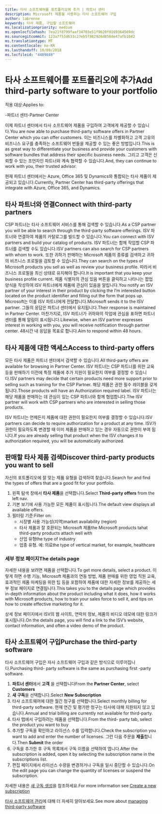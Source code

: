 ```yaml
---
title: 타사 소프트웨어를 포트폴리오에 추가 | 파트너 센터
description: Microsoft 제품을 사용하는 타사 소프트웨어 구입
author: labrenne
keywords: 타사 제품, 구입할 소프트웨어
ms.localizationpriority: medium
ms.openlocfilehash: 7ea21f8799faaf34703e51f9620f8169364569dc
ms.sourcegitcommit: 123a7f53d633c27eb5f982926d856de47afb1042
ms.translationtype: MT
ms.contentlocale: ko-KR
ms.lasthandoff: 10/09/2018
ms.locfileid: "4489849"
---
```

# <a name="add-third-party-software-to-your-portfolio"></a><span data-ttu-id="31cf4-104">타사 소프트웨어를 포트폴리오에 추가</span><span class="sxs-lookup"><span data-stu-id="31cf4-104">Add third-party software to your portfolio</span></span>

<span data-ttu-id="31cf4-105">적용 대상:</span><span class="sxs-lookup"><span data-stu-id="31cf4-105">Applies to:</span></span>

<span data-ttu-id="31cf4-106">-파트너 센터</span><span class="sxs-lookup"><span data-stu-id="31cf4-106">-Partner Center</span></span>

<span data-ttu-id="31cf4-107">이제 파트너 센터에서 타사 소프트웨어 제품을 구입하여 고객에게 제공할 수 있습니다.</span><span class="sxs-lookup"><span data-stu-id="31cf4-107">You are now able to purchase third-party software offers in Partner Center which you can offer customers.</span></span> <span data-ttu-id="31cf4-108">이는 비즈니스를 차별화하고 고객 고유의 비즈니스 요구를 충족하는 소프트웨어 번들을 제공할 수 있는 좋은 방법입니다.</span><span class="sxs-lookup"><span data-stu-id="31cf4-108">This is as great way to differentiate your business and provide your customers with software bundles that address their specific business needs.</span></span> <span data-ttu-id="31cf4-109">그리고 고객은 신뢰할 수 있는 조언자인 파트너와 계속 협력할 수 있습니다.</span><span class="sxs-lookup"><span data-stu-id="31cf4-109">And, they can continue to work with you, their trusted advisor.</span></span>

<span data-ttu-id="31cf4-110">현재 파트너 센터에서는 Azure, Office 365 및 Dynamics와 통합되는 타사 제품이 제공되고 있습니다.</span><span class="sxs-lookup"><span data-stu-id="31cf4-110">Currently, Partner Center has third-party offerings that integrate with Azure, Office 365, and Dynamics.</span></span> 

## <a name="connect-with-third-party-partners"></a><span data-ttu-id="31cf4-111">타사 파트너와 연결</span><span class="sxs-lookup"><span data-stu-id="31cf4-111">Connect with third-party partners</span></span>
 
<span data-ttu-id="31cf4-112">CSP 파트너는 타사 소프트웨어 서비스를 통해 검색할 수 있습니다.</span><span class="sxs-lookup"><span data-stu-id="31cf4-112">As a CSP partner you will be able to search through the third-party software offerings.</span></span> <span data-ttu-id="31cf4-113">ISV 파트너와 연결하여 제품의 카탈로그를 빌드할 수 있습니다.</span><span class="sxs-lookup"><span data-stu-id="31cf4-113">You can connect with ISV partners and build your catalog of products.</span></span> <span data-ttu-id="31cf4-114">ISV 파트너는 함께 작업할 CSP 파트너를 검색할 수도 있습니다.</span><span class="sxs-lookup"><span data-stu-id="31cf4-114">ISV partners can also search for CSP partners with whom to work.</span></span> <span data-ttu-id="31cf4-115">또한 귀하가 판매하는 Microsoft 제품의 종류를 검색하고 귀하의 비즈니스 프로필을 검토할 수 있습니다.</span><span class="sxs-lookup"><span data-stu-id="31cf4-115">They can search on the types of Microsoft products you sell as well as review your business profile.</span></span> <span data-ttu-id="31cf4-116">따라서 비즈니스 프로필을 최신 상태로 유지해야 합니다.</span><span class="sxs-lookup"><span data-stu-id="31cf4-116">It is important that you keep your business profile current.</span></span> <span data-ttu-id="31cf4-117">제품 식별자의 관심 있음 버튼을 클릭하고 나타나는 팝업 양식을 작성하여 ISV 파트너에게 제품에 관심이 있음을 알립니다.</span><span class="sxs-lookup"><span data-stu-id="31cf4-117">You notify an ISV partner of your interest in their product by clicking the I’m interested button located on the product identifier and filling out the form that pops up.</span></span> <span data-ttu-id="31cf4-118">Microsoft는 이를 ISV 파트너에게 전달합니다.</span><span class="sxs-lookup"><span data-stu-id="31cf4-118">Microsoft sends it to the ISV partner.</span></span> <span data-ttu-id="31cf4-119">그들의 응답은 파트너 센터에서 유지됩니다.</span><span class="sxs-lookup"><span data-stu-id="31cf4-119">Their response is maintained in Partner Center.</span></span> <span data-ttu-id="31cf4-120">마찬가지로, ISV 파트너가 귀하와의 작업에 관심을 표하면 파트너 센터를 통해 알림이 표시됩니다.</span><span class="sxs-lookup"><span data-stu-id="31cf4-120">Likewise, when an ISV partner expresses interest in working with you, you will receive notification through partner center.</span></span> <span data-ttu-id="31cf4-121">48시간 내 응답을 목표로 합니다.</span><span class="sxs-lookup"><span data-stu-id="31cf4-121">Aim to respond within 48 hours.</span></span>

## <a name="access-to-third-party-offers"></a><span data-ttu-id="31cf4-122">타사 제품에 대한 액세스</span><span class="sxs-lookup"><span data-stu-id="31cf4-122">Access to third-party offers</span></span>

<span data-ttu-id="31cf4-123">모든 타사 제품은 파트너 센터에서 검색할 수 있습니다.</span><span class="sxs-lookup"><span data-stu-id="31cf4-123">All third-party offers are available for browsing in Partner Center.</span></span> <span data-ttu-id="31cf4-124">ISV 파트너는 CSP 파트너를 위한 교육 등을 판매하기 이전에 특정 제품에 추가 지원이 필요한지 여부를 결정할 수 있습니다.</span><span class="sxs-lookup"><span data-stu-id="31cf4-124">ISV partners may decide that certain products need more support prior to selling such as training for the CSP Partner.</span></span> <span data-ttu-id="31cf4-125">해당 제품은 권한 필수 레이블을 갖게 됩니다.</span><span class="sxs-lookup"><span data-stu-id="31cf4-125">Those products will have an Authorization required label.</span></span> <span data-ttu-id="31cf4-126">ISV 파트너는 해당 제품을 판매하는 데 관심이 있는 CSP 파트너와 함께 협업합니다.</span><span class="sxs-lookup"><span data-stu-id="31cf4-126">The ISV partner will work with CSP partners who are interested in selling those products.</span></span> 

<span data-ttu-id="31cf4-127">ISV 파트너는 언제든지 제품에 대한 권한이 필요한지 여부를 결정할 수 있습니다.</span><span class="sxs-lookup"><span data-stu-id="31cf4-127">ISV partners can decide to require authorization for a product at any time.</span></span> <span data-ttu-id="31cf4-128">ISV가 권한이 필요하도록 변경할 때 이미 제품을 판매하고 있는 경우 자동으로 권한이 부여 됩니다.</span><span class="sxs-lookup"><span data-stu-id="31cf4-128">If you are already selling that product when the ISV changes it to authorization required, you will be automatically authorized.</span></span>

## <a name="discover-third-party-products-you-want-to-sell"></a><span data-ttu-id="31cf4-129">판매할 타사 제품 검색</span><span class="sxs-lookup"><span data-stu-id="31cf4-129">Discover third-party products you want to sell</span></span>

<span data-ttu-id="31cf4-130">자신의 포트폴리오에 잘 맞는 제품 유형을 검색하여 찾습니다.</span><span class="sxs-lookup"><span data-stu-id="31cf4-130">Search for and find the types of offers that are a good fit for your portfolio.</span></span> 

1. <span data-ttu-id="31cf4-131">왼쪽 탐색 창에서 **타사 제품**을 선택합니다.</span><span class="sxs-lookup"><span data-stu-id="31cf4-131">Select **Third-party offers** from the left nav.</span></span>
2. <span data-ttu-id="31cf4-132">기본 보기에 사용 가능한 모든 제품이 표시됩니다.</span><span class="sxs-lookup"><span data-stu-id="31cf4-132">The default view displays all available offers.</span></span>
3. <span data-ttu-id="31cf4-133">필터링 기준:</span><span class="sxs-lookup"><span data-stu-id="31cf4-133">Filter on:</span></span>
    - <span data-ttu-id="31cf4-134">시장별 사용 가능성(지역)</span><span class="sxs-lookup"><span data-stu-id="31cf4-134">market availability (region)</span></span>
    - <span data-ttu-id="31cf4-135">타사 제품과 잘 호환되는 Microsoft 제품</span><span class="sxs-lookup"><span data-stu-id="31cf4-135">the Microsoft products tahat third-party products attach well with</span></span>
    - <span data-ttu-id="31cf4-136">산업 유형</span><span class="sxs-lookup"><span data-stu-id="31cf4-136">the type of industry</span></span>
    - <span data-ttu-id="31cf4-137">업종 유형. 예: 의료</span><span class="sxs-lookup"><span data-stu-id="31cf4-137">the type of vertical market, for example, healthcare</span></span>

### <a name="the-details-page"></a><span data-ttu-id="31cf4-138">세부 정보 페이지</span><span class="sxs-lookup"><span data-stu-id="31cf4-138">The details page</span></span>

<span data-ttu-id="31cf4-139">자세한 내용을 보려면 제품을 선택합니다.</span><span class="sxs-lookup"><span data-stu-id="31cf4-139">To get more details, select a product.</span></span> <span data-ttu-id="31cf4-140">이렇게 하면 수행 기능, Microsoft 제품과의 연동 방법, 제품 판매를 위한 영업 직원 교육, 효과적인 제품 마케팅을 위한 팁 등을 포함하여 제품에 대한 자세한 정보를 제공하는 세부 정보 페이지로 연결됩니다.</span><span class="sxs-lookup"><span data-stu-id="31cf4-140">This takes you to the details page which provides in-depth information about the product including what it does, how it works with Microsoft products, how to train your sales force to sell it, and tips on how to create effective marketing for it.</span></span>

<span data-ttu-id="31cf4-141">상세 정보 페이지에서 ISV의 웹 사이트, 연락처 정보, 제품의 비디오 데모에 대한 링크가 표시됩니다.</span><span class="sxs-lookup"><span data-stu-id="31cf4-141">On the details page, you will find a link to the ISV’s website, contact information, and often a video demo of the product.</span></span> 

## <a name="purchase-the-third-party-software"></a><span data-ttu-id="31cf4-142">타사 소프트웨어 구입</span><span class="sxs-lookup"><span data-stu-id="31cf4-142">Purchase the third-party software</span></span>

<span data-ttu-id="31cf4-143">타사 소프트웨어 구입은 자사 소프트웨어 구입과 같은 방식으로 이루어집니다.</span><span class="sxs-lookup"><span data-stu-id="31cf4-143">Purchasing third- party software is the same as purchasing first -party software.</span></span> 

1. <span data-ttu-id="31cf4-144">**파트너 센터**에서 **고객** 을 선택합니다</span><span class="sxs-lookup"><span data-stu-id="31cf4-144">From the **Partner Center**, select **Customers**</span></span>
2. <span data-ttu-id="31cf4-145">**새 구독**을 선택합니다.</span><span class="sxs-lookup"><span data-stu-id="31cf4-145">Select **New Subscription**</span></span>
3. <span data-ttu-id="31cf4-146">타사 소프트웨어에 대한 월간 청구를 선택합니다.</span><span class="sxs-lookup"><span data-stu-id="31cf4-146">Select monthly billing for third-party software.</span></span> <span data-ttu-id="31cf4-147">현재 연간 및 평가판 청구는 타사에 대해 지원되지 않고 있습니다.</span><span class="sxs-lookup"><span data-stu-id="31cf4-147">Annual and trial billing are currently not available for third-party.</span></span>
4. <span data-ttu-id="31cf4-148">타사 탭에서 구입하려는 제품을 선택합니다.</span><span class="sxs-lookup"><span data-stu-id="31cf4-148">From the third- party tab, select the product you want to buy</span></span>
5. <span data-ttu-id="31cf4-149">추가할 구독을 확인하고 라이선스 수를 입력합니다.</span><span class="sxs-lookup"><span data-stu-id="31cf4-149">Check the subscription you want to add and enter the number of licenses.</span></span> <span data-ttu-id="31cf4-150">그런 다음 주문을 **제출**합니다.</span><span class="sxs-lookup"><span data-stu-id="31cf4-150">Then **Submit** the order</span></span>
6. <span data-ttu-id="31cf4-151">구독을 추가한 후 구독 목록에서 구독 이름을 선택하여 엽니다.</span><span class="sxs-lookup"><span data-stu-id="31cf4-151">After the subscription is added, open it by selecting the subscription name in the subscriptions list.</span></span>
7. <span data-ttu-id="31cf4-152">편집 페이지에서 라이선스 수량을 변경하거나 구독을 일시 중단할 수 있습니다.</span><span class="sxs-lookup"><span data-stu-id="31cf4-152">On the edit page you can change the quantity of licenses or suspend the subscription.</span></span>

<span data-ttu-id="31cf4-153">자세한 내용은 [새 구독 생성](create-a-new-subscription.md)을 참조하세요.</span><span class="sxs-lookup"><span data-stu-id="31cf4-153">For more information see [Create a new subscription](create-a-new-subscription.md)</span></span>

<span data-ttu-id="31cf4-154">[타사 소프트웨어 관리](third-party-help.md)에 대해 더 자세히 알아보세요.</span><span class="sxs-lookup"><span data-stu-id="31cf4-154">See more about [managing third-party software](third-party-help.md)</span></span>  